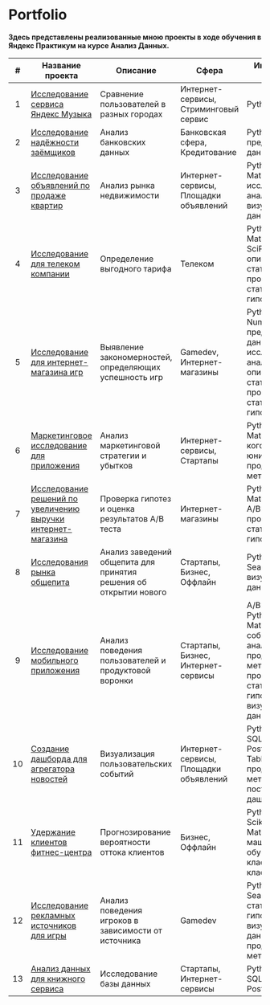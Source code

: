 # Portfolio
**Здесь представлены реализованные мною проекты в ходе обучения в Яндекс Практикум на курсе Анализ Данных.**

|  #  | Название проекта | Описание | Сфера | Инструменты и навыки |
| :-: | ---------------- | -------- | ----- | ----------- |
|  1  | [Исследование сервиса Яндекс Музыка](https://github.com/yakserwork/projects/tree/main/yandex-music) | Сравнение пользователей в разных городах | Интернет-сервисы, Стриминговый сервис | Python, Pandas |
|  2  | [Исследование надёжности заёмщиков](https://github.com/yakserwork/projects/tree/main/bank_loans) | Анализ банковских данных | Банковская сфера, Кредитование | Python, Pandas, предобработка данных |
|  3  | [Исследование объявлений по продаже квартир](https://github.com/yakserwork/projects/tree/main/apartments_ads) | Анализ рынка недвижимости | Интернет-сервисы, Площадки объявлений | Python, Pandas, Matplotlib, исследовательский анализ данных, визуализация данных |
|  4  | [Исследование для телеком компании](https://github.com/yakserwork/projects/tree/main/best_tariff) | Определение выгодного тарифа | Телеком | Python, Pandas, Matplotlib, NumPy, SciPy, описательная статистика, проверка статистических гипотез |
|  5  | [Исследование для интернет-магазина игр](https://github.com/yakserwork/projects/tree/main/games_rate) | Выявление закономерностей, определяющих успешность игр | Gamedev, Интернет-магазины | Python, Pandas, NumPy, Matplotlib, предобработка данных, исследовательский анализ данных, описательная статистика, проверка статистических гипотез |
|  6  | [Маркетинговое исследование для приложения](https://github.com/yakserwork/projects/tree/main/app_marketing) | Анализ маркетинговой стратегии и убытков | Интернет-сервисы, Стартапы | Python, Pandas, Matplotlib, Seaborn, когортный анализ, юнит-экономика, продуктовые метрики |
|  7  | [Исследование решений по увеличению выручки интернет-магазина](https://github.com/yakserwork/projects/tree/main/store_revenue) | Проверка гипотез и оценка результатов A/B теста | Интернет-магазины | Python, Pandas, Matplotlib, SciPy, A/B-тестирование, проверка статистических гипотез |
|  8  | [Исследования рынка общепита](https://github.com/yakserwork/projects/tree/main/new_place) | Анализ заведений общепита для принятия решения об открытии нового | Стартапы, Бизнес, Оффлайн | Python, Pandas, Seaborn, Plotly, визуализация данных |
|  9  | [Исследование мобильного приложения](https://github.com/yakserwork/projects/tree/main/startup_store) | Анализ поведения пользователей и продуктовой воронки | Стартапы, Бизнес, Интернет-сервисы | A/B-тестирование, Python, Pandas, Matplotlib, Seaborn, событийная аналитика, продуктовые метрики, Plotly, проверка статистических гипотез, визуализация данных |
|  10 | [Создание дашборда для агрегатора новостей](https://github.com/yakserwork/projects/tree/main/dashboard_news) | Визуализация пользовательских событий  | Интернет-сервисы, Площадки объявлений | Python, SQLAlchemy, PostgreSQL, dash, Tableau, продуктовые метрики, построение дашбордов |
|  11 | [Удержание клиентов фитнес-центра](https://github.com/yakserwork/projects/tree/main/fitness_center) | Прогнозирование вероятности оттока клиентов | Бизнес, Оффлайн | Python, Pandas, Scikit-learn, Matplotlib, Seaborn, машинное обучение, классификация, кластеризация |
|  12 | [Исследование рекламных источников для игры](https://github.com/yakserwork/projects/tree/main/game_traffic) | Анализ поведения игроков в зависимости от источника | Gamedev | Python, Pandas, Seaborn, проверка статистических гипотез, визуализация данных, продуктовые метрики |
|  13 | [Анализ данных для книжного сервиса](https://github.com/yakserwork/projects/tree/main/book_service) | Исследование базы данных | Стартапы, Интернет-сервисы| Python, SQLAlchemy, PostgreSQL |
